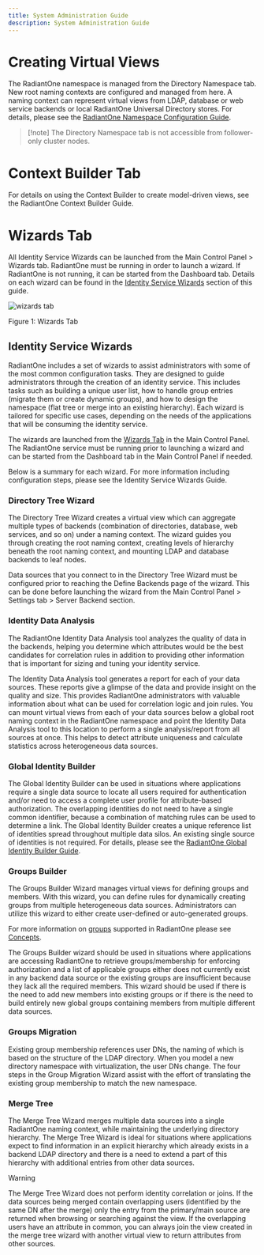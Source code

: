 ```yaml
---
title: System Administration Guide
description: System Administration Guide
---
```


# Creating Virtual Views

The RadiantOne namespace is managed from the Directory Namespace tab. New root naming contexts are configured and managed from here. A naming context can represent virtual views from LDAP, database or web service backends or local RadiantOne Universal Directory stores. For details, please see the [RadiantOne Namespace Configuration Guide](/namespace-configuration-guide/01-introduction).

>[!note] The Directory Namespace tab is not accessible from follower-only cluster nodes.

# Context Builder Tab

For details on using the Context Builder to create model-driven views, see the RadiantOne Context Builder Guide.

# Wizards Tab

All Identity Service Wizards can be launched from the Main Control Panel > Wizards tab. RadiantOne must be running in order to launch a wizard. If RadiantOne is not running, it can be started from the Dashboard tab. Details on each wizard can be found in the [Identity Service Wizards](#identity-service-wizards) section of this guide.

![wizards tab](Media/Image3.160.jpg)
 
Figure 1: Wizards Tab

## Identity Service Wizards

RadiantOne includes a set of wizards to assist administrators with some of the most common configuration tasks. They are designed to guide administrators through the creation of an identity service. This includes tasks such as building a unique user list, how to handle group entries (migrate them or create dynamic groups), and how to design the namespace (flat tree or merge into an existing hierarchy). Each wizard is tailored for specific use cases, depending on the needs of the applications that will be consuming the identity service.

The wizards are launched from the [Wizards Tab](05-creating-virtual-views#wizards-tab) in the Main Control Panel. The RadiantOne service must be running prior to launching a wizard and can be started from the Dashboard tab in the Main Control Panel if needed.

Below is a summary for each wizard. For more information including configuration steps, please see the Identity Service Wizards Guide.

### Directory Tree Wizard

The Directory Tree Wizard creates a virtual view which can aggregate multiple types of backends (combination of directories, database, web services, and so on) under a naming context. The wizard guides you through creating the root naming context, creating levels of hierarchy beneath the root naming context, and mounting LDAP and database backends to leaf nodes.

Data sources that you connect to in the Directory Tree Wizard must be configured prior to reaching the Define Backends page of the wizard. This can be done before launching the wizard from the Main Control Panel > Settings tab > Server Backend section.

### Identity Data Analysis

The RadiantOne Identity Data Analysis tool analyzes the quality of data in the backends, helping you determine which attributes would be the best candidates for correlation rules in addition to providing other information that is important for sizing and tuning your identity service. 

The Identity Data Analysis tool generates a report for each of your data sources. These reports give a glimpse of the data and provide insight on the quality and size. This provides RadiantOne administrators with valuable information about what can be used for correlation logic and join rules. You can mount virtual views from each of your data sources below a global root naming context in the RadiantOne namespace and point the Identity Data Analysis tool to this location to perform a single analysis/report from all sources at once. This helps to detect attribute uniqueness and calculate statistics across heterogeneous data sources.

### Global Identity Builder

The Global Identity Builder can be used in situations where applications require a single data source to locate all users required for authentication and/or need to access a complete user profile for attribute-based authorization. The overlapping identities do not need to have a single common identifier, because a combination of matching rules can be used to determine a link. The Global Identity Builder creates a unique reference list of identities spread throughout multiple data silos. An existing single source of identities is not required. For details, please see the [RadiantOne Global Identity Builder Guide](/global-identity-builder-guide/introduction).

### Groups Builder

The Groups Builder Wizard manages virtual views for defining groups and members. With this wizard, you can define rules for dynamically creating groups from multiple heterogeneous data sources. Administrators can utilize this wizard to either create user-defined or auto-generated groups. 

For more information on [groups](02-concepts#groups) supported in RadiantOne please see [Concepts](concepts.md).

The Groups Builder wizard should be used in situations where applications are accessing RadiantOne to retrieve groups/membership for enforcing authorization and a list of applicable groups either does not currently exist in any backend data source or the existing groups are insufficient because they lack all the required members. This wizard should be used if there is the need to add new members into existing groups or if there is the need to build entirely new global groups containing members from multiple different data sources.

### Groups Migration

Existing group membership references user DNs, the naming of which is based on the structure of the LDAP directory. When you model a new directory namespace with virtualization, the user DNs change. The four steps in the Group Migration Wizard assist with the effort of translating the existing group membership to match the new namespace. 

### Merge Tree

The Merge Tree Wizard merges multiple data sources into a single RadiantOne naming context, while maintaining the underlying directory hierarchy. The Merge Tree Wizard is ideal for situations where applications expect to find information in an explicit hierarchy which already exists in a backend LDAP directory and there is a need to extend a part of this hierarchy with additional entries from other data sources. 

>[!warning]
>The Merge Tree Wizard does not perform identity correlation or joins. If the data sources being merged contain overlapping users (identified by the same DN after the merge) only the entry from the primary/main source are returned when browsing or searching against the view. If the overlapping users have an attribute in common, you can always join the view created in the merge tree wizard with another virtual view to return attributes from other sources.
